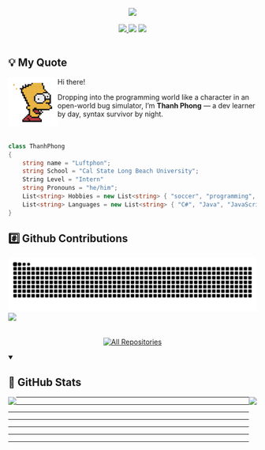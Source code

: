
<p align="center">
    <img src="https://readme-typing-svg.herokuapp.com/?font=Caprasimo&size=40&color=AE82CE&center=true&vCenter=true&width=500&height=70&duration=3000&lines=I'm+not+a+bug;+I'm+Luftphon!;" />
</p>

<div align="center">
   <a href="mailto:thanhphongchupanh@gmail.com">
          <img src="https://img.shields.io/badge/Gmail-FEBB03?color=AAAAAA&style=for-the-badge&logo=gmail&logoColor=red"/>
   </a>
   <a href="">
     <img src="https://img.shields.io/badge/Resume-FF5722?style=for-the-badge&logo=todoist&logoColor=white"/></a>
   </a>
    <a href="https://www.instagram.com/luftphon_/">
<img src="https://img.shields.io/badge/Instagram-%23833AB4?style=for-the-badge&logo=instagram&logoColor=white" />
   </a>
</div>

<br>
<summary><h2>💡 My Quote</h2></summary>
<div display="flex">
<img align="left" width="auto" height="100" src="https://github.com/Luft-phon/Luft-phon/blob/main/photo/simpson.png">
<p>Hi there!</p>
Dropping into the programming world like a character in an open-world bug simulator, I’m <b>Thanh Phong</b> — a dev learner by day, syntax survivor by night.</div>
</details>
<br>
<br>

```csharp
class ThanhPhong
{
    string name = "Luftphon";
    string School = "Cal State Long Beach University";
    String Level = "Intern"
    string Pronouns = "he/him";
    List<string> Hobbies = new List<string> { "soccer", "programming", "music", "travel" };
    List<string> Languages = new List<string> { "C#", "Java", "JavaScript", "TypeScript", ... };
}
```
  <summary><h2>#️⃣ Github Contributions</h2></summary>
    <a href="https://github.com/Luft-phon?tab=repositories">
      <img src="https://raw.githubusercontent.com/Luft-phon/Luft-phon/output/github-contribution-grid-snake-dark.svg" alt="Snake Gif">
    </a>
   <div style="display: grid; grid-template-columns: repeat(3, 1fr); gap: 20px;">
  <!-- opslink -->
    <a href=""><img width="278" src="https://denvercoder1-github-readme-stats.vercel.app/api/pin/?username=Luft-phon&repo=Photobooth-Application&theme=material-palenight&bg_color=1F222E&title_color=AE82CE&hide_border=true&show_description=false&show_icons=false"/></a>

</div>
<br>
  <p align="center">
    <a href="https://github.com/Luft-phon?tab=repositories"><img alt="All Repositories" title="All Repositories" src="https://custom-icon-badges.demolab.com/badge/-Click%20Here%20For%20All%20My%20Repos-1F222E?style=for-the-badge&logoColor=white&logo=repo"/></a>
  </p>


<details open>
    <summary><h2>📶 GitHub Stats</h2></summary>
     <a href="https://github.com/Luft-phon?tab=repositories"><img align="left" src="https://github-readme-stats.vercel.app/api?username=Luft-phon&show_icons=true&theme=material-palenight&layout=compact"></a>
      <a href="https://github.com/Luft-phon?tab=repositories"> <img height="180" align="right" src="https://github-readme-stats.vercel.app/api/top-langs/?username=Luft-phon&theme=material-palenight&layout=compact&langs_count=5"></a>

---
---
---
---
---
---
---
</details>

<br>
















